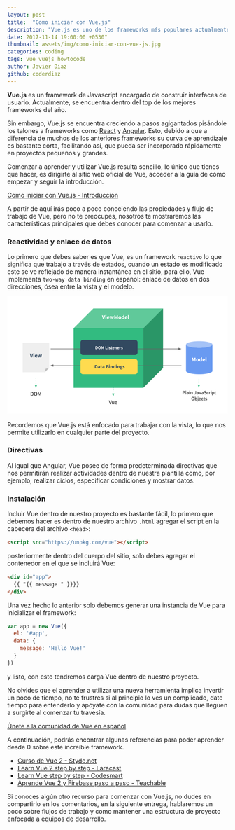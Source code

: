 ```yaml
---
layout: post
title:  "Como iniciar con Vue.js"
description: "Vue.js es uno de los frameworks más populares actualmente, aprenderlo resulta bastante sencillo gracias a su corta curva de aprendizaje"
date: 2017-11-14 19:00:00 +0530"
thumbnail: assets/img/como-iniciar-con-vue-js.jpg
categories: coding
tags: vue vuejs howtocode
author: Javier Diaz
github: coderdiaz
---
```


**Vue.js** es un framework de Javascript encargado de construir interfaces de usuario. Actualmente, se encuentra dentro del top de los mejores frameworks del año.

Sin embargo, Vue.js se encuentra creciendo a pasos agigantados pisándole los talones a frameworks como [React](https://reactjs.org/) y [Angular](https://angular.io/). Esto, debido a que a diferencia de muchos de los anteriores frameworks su curva de aprendizaje es bastante corta, facilitando así, que pueda ser incorporado rápidamente en proyectos pequeños y grandes.

Comenzar a aprender y utilizar Vue.js resulta sencillo, lo único que tienes que hacer, es dirigirte al sitio web oficial de Vue, acceder a la guía de cómo empezar y seguir la introducción.

[Como iniciar con Vue.js - Introducción](https://vuejs.org/v2/guide/index.html)

A partir de aquí irás poco a poco conociendo las propiedades y flujo de trabajo de Vue, pero no te preocupes, nosotros te mostraremos las características principales que debes conocer para comenzar a usarlo.

### Reactividad y enlace de datos

Lo primero que debes saber es que Vue, es un framework `reactivo` lo que significa que trabajo a través de estados, cuando un estado es modificado este se ve reflejado de manera instantánea en el sitio, para ello, Vue implementa `two-way data binding` en español: enlace de datos en dos direcciones, ósea entre la vista y el modelo.

![Two-way data binding](/assets/img/binding.png)

Recordemos que Vue.js está enfocado para trabajar con la vista, lo que nos permite utilizarlo en cualquier parte del proyecto.

### Directivas

Al igual que Angular, Vue posee de forma predeterminada directivas que nos permitirán realizar actividades dentro de nuestra plantilla como, por ejemplo, realizar ciclos, especificar condiciones y mostrar datos.

### Instalación

Incluir Vue dentro de nuestro proyecto es bastante fácil, lo primero que debemos hacer es dentro de nuestro archivo `.html` agregar el script en la cabecera del archivo `<head>`: 

```html
<script src="https://unpkg.com/vue"></script>
```

posteriormente dentro del cuerpo del sitio, solo debes agregar el contenedor en el que se incluirá Vue:

```html
<div id="app">
  {{ "{{ message " }}}}
</div>
```

Una vez hecho lo anterior solo debemos generar una instancia de Vue para inicializar el framework:

```javascript
var app = new Vue({
  el: '#app',
  data: {
    message: 'Hello Vue!'
  }
})
```

y listo, con esto tendremos carga Vue dentro de nuestro proyecto.

No olvides que el aprender a utilizar una nueva herramienta implica invertir un poco de tiempo, no te frustres si al principio lo ves un complicado, date tiempo para entenderlo y apóyate con la comunidad para dudas que lleguen a surgirte al comenzar tu travesía. 

[Únete a la comunidad de Vue en español](https://slack.vue-es.org)

A continuación, podrás encontrar algunas referencias para poder aprender desde 0 sobre este increíble framework.

- [Curso de Vue 2 - Styde.net](https://styde.net/curso-de-vue-2/)
- [Learn Vue 2 step by step - Laracast](https://laracasts.com/series/learn-vue-2-step-by-step)
- [Learn Vue step by step - Codesmart](https://codesmart.academy/p/vue-js-2-academy-learn-vue-step-by-step)
- [Aprende Vue 2 y Firebase paso a paso - Teachable](https://wmedia.teachable.com/p/aprende-vue2-y-firebase-paso-a-paso)

Si conoces algún otro recurso para comenzar con Vue.js, no dudes en compartirlo en los comentarios, en la siguiente entrega, hablaremos un poco sobre flujos de trabajo y como mantener una estructura de proyecto enfocada a equipos de desarrollo.
